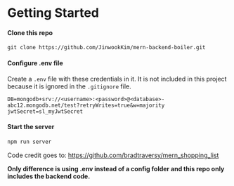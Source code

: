 # Getting Started

#### Clone this repo
```
git clone https://github.com/JinwookKim/mern-backend-boiler.git
```

#### Configure .env file
Create a `.env` file with these credentials in it. It is not included in this project because it is ignored in the `.gitignore` file.

```base
DB=mongodb+srv://<username>:<password>@<database>-abc12.mongodb.net/test?retryWrites=true&w=majority
jwtSecret=sl_myJwtSecret
```

#### Start the server
```bash
npm run server
```

Code credit goes to: https://github.com/bradtraversy/mern_shopping_list    

**Only difference is using .env instead of a config folder and this repo only includes the backend code.**
